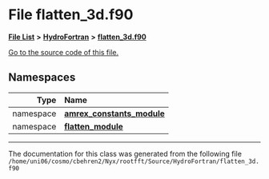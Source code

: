 
# File flatten\_3d.f90


[**File List**](files.md) **>** [**HydroFortran**](dir_1fab266cd447ad3f3624320661f845f1.md) **>** [**flatten\_3d.f90**](flatten__3d_8f90.md)

[Go to the source code of this file.](flatten__3d_8f90_source.md)












## Namespaces

| Type | Name |
| ---: | :--- |
| namespace | [**amrex\_constants\_module**](namespaceamrex__constants__module.md) <br> |
| namespace | [**flatten\_module**](namespaceflatten__module.md) <br> |















------------------------------
The documentation for this class was generated from the following file `/home/uni06/cosmo/cbehren2/Nyx/rootfft/Source/HydroFortran/flatten_3d.f90`